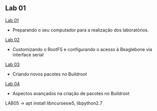 ## Lab 01

[Lab 01](./lab01/README.md)
 - Preparando o seu computador para a realização dos laboratórios.

[Lab 02](./lab02/README.md)
 - Customizando o RootFS e configurando o acesso à Beaglebone via interface serial

[Lab 03](./lab03/README.md)
 - Criando novos pacotes no Buildroot

[Lab 04](./lab04/README.md)
 - Aspectos avançados na criação de pacotes no Buildroot


LAB05 -> apt install libncursesw5, libpython2.7
